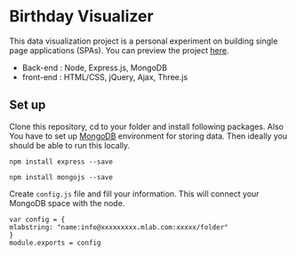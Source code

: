 # Birthday Visualizer
This data visualization project is a personal experiment on building single page applications (SPAs). You can preview the project [here](https://birthday-visualizer.glitch.me/).
* Back-end : Node, Express.js, MongoDB 
* front-end : HTML/CSS, jQuery, Ajax, Three.js



## Set up
Clone this repository, cd to your folder and install following packages. Also You have to set up [MongoDB](https://www.mongodb.com/) environment for storing data. Then ideally you should be able to run this locally. 



```
npm install express --save
```
```
npm install mongojs --save
```


Create ```config.js``` file and fill your information. This will connect your MongoDB space with the node.


```
var config = {
mlabstring: "name:info@xxxxxxxxx.mlab.com:xxxxx/folder"
}
module.exports = config 
```


